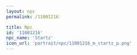 ```yaml
---
layout: npc
permalink: /11001216

title: Npc
id: '11001216'
npc_name: 'Startz'
icon_url: 'portrait/npc/11001216_m_startz_p.png'
---
```

